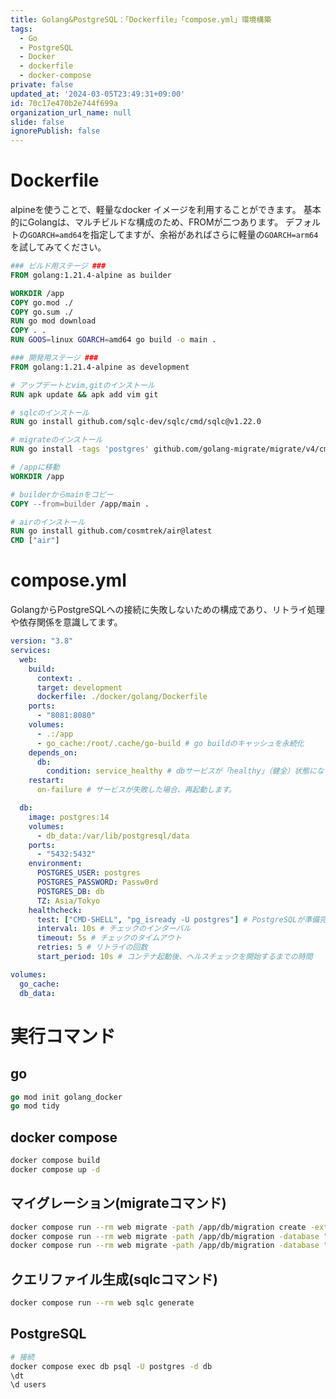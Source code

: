 ```yaml
---
title: Golang&PostgreSQL：「Dockerfile」「compose.yml」環境構築
tags:
  - Go
  - PostgreSQL
  - Docker
  - dockerfile
  - docker-compose
private: false
updated_at: '2024-03-05T23:49:31+09:00'
id: 70c17e470b2e744f699a
organization_url_name: null
slide: false
ignorePublish: false
---
```

# Dockerfile
alpineを使うことで、軽量なdocker イメージを利用することができます。
基本的にGolangは、マルチビルドな構成のため、FROMが二つあります。
デフォルトの`GOARCH=amd64`を指定してますが、余裕があればさらに軽量の`GOARCH=arm64`を試してみてください。
```Dockerfile
### ビルド用ステージ ###
FROM golang:1.21.4-alpine as builder

WORKDIR /app
COPY go.mod ./
COPY go.sum ./
RUN go mod download
COPY . .
RUN GOOS=linux GOARCH=amd64 go build -o main .

### 開発用ステージ ###
FROM golang:1.21.4-alpine as development

# アップデートとvim,gitのインストール
RUN apk update && apk add vim git

# sqlcのインストール
RUN go install github.com/sqlc-dev/sqlc/cmd/sqlc@v1.22.0

# migrateのインストール
RUN go install -tags 'postgres' github.com/golang-migrate/migrate/v4/cmd/migrate@latest

# /appに移動
WORKDIR /app

# builderからmainをコピー
COPY --from=builder /app/main .

# airのインストール
RUN go install github.com/cosmtrek/air@latest
CMD ["air"]
```

# compose.yml
GolangからPostgreSQLへの接続に失敗しないための構成であり、リトライ処理や依存関係を意識してます。
```compose.yml
version: "3.8"
services:
  web:
    build:
      context: .
      target: development
      dockerfile: ./docker/golang/Dockerfile
    ports:
      - "8081:8080"
    volumes:
      - .:/app
      - go_cache:/root/.cache/go-build # go buildのキャッシュを永続化
    depends_on:
      db:
        condition: service_healthy # dbサービスが「healthy」（健全）状態になるまで起動
    restart:
      on-failure # サービスが失敗した場合、再起動します。

  db:
    image: postgres:14
    volumes:
      - db_data:/var/lib/postgresql/data
    ports:
      - "5432:5432"
    environment:
      POSTGRES_USER: postgres
      POSTGRES_PASSWORD: Passw0rd
      POSTGRES_DB: db
      TZ: Asia/Tokyo
    healthcheck:
      test: ["CMD-SHELL", "pg_isready -U postgres"] # PostgreSQLが準備完了しているかチェック
      interval: 10s # チェックのインターバル
      timeout: 5s # チェックのタイムアウト
      retries: 5 # リトライの回数
      start_period: 10s # コンテナ起動後、ヘルスチェックを開始するまでの時間

volumes:
  go_cache:
  db_data:
```

# 実行コマンド

## go
```go
go mod init golang_docker
go mod tidy
```

## docker compose
```sh
docker compose build
docker compose up -d
```

## マイグレーション(migrateコマンド)
```sh
docker compose run --rm web migrate -path /app/db/migration create -ext sql -dir db/migrations -seq users
docker compose run --rm web migrate -path /app/db/migration -database "postgres://postgres:Passw0rd@db:5432/db?sslmode=disable" up
docker compose run --rm web migrate -path /app/db/migration -database "postgres://postgres:Passw0rd@db:5432/db?sslmode=disable" down
```

## クエリファイル生成(sqlcコマンド)
```sh
docker compose run --rm web sqlc generate
```

## PostgreSQL
```sh
# 接続
docker compose exec db psql -U postgres -d db
\dt
\d users
```
